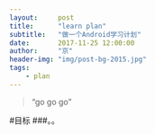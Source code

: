 ```yaml
---
layout:     post
title:      "learn plan"
subtitle:   "做一个Android学习计划"
date:       2017-11-25 12:00:00
author:     "京"
header-img: "img/post-bg-2015.jpg"
tags:
    - plan
---
```


> “go go go”

#目标
###。。